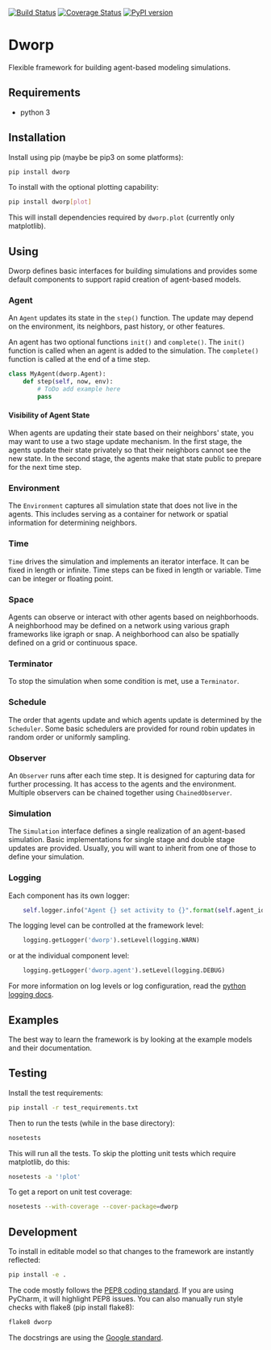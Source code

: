 [![Build Status](https://travis-ci.org/ACI-ESP/dworp.svg)](https://travis-ci.org/ACI-ESP/dworp)
[![Coverage Status](https://img.shields.io/coveralls/github/ACI-ESP/dworp.svg)](https://coveralls.io/github/ACI-ESP/dworp)
[![PyPI version](https://badge.fury.io/py/dworp.svg)](https://badge.fury.io/py/dworp)

Dworp
=============
Flexible framework for building agent-based modeling simulations.

Requirements
--------------
 * python 3

Installation
--------------
Install using pip (maybe be pip3 on some platforms):
```bash
pip install dworp
```

To install with the optional plotting capability:
```bash
pip install dworp[plot]
```
This will install dependencies required by `dworp.plot` (currently only matplotlib).

Using
---------------
Dworp defines basic interfaces for building simulations and provides some
default components to support rapid creation of agent-based models.

### Agent
An `Agent` updates its state in the `step()` function.
The update may depend on the environment, its neighbors, past history, or other features.

An agent has two optional functions `init()` and `complete()`.
The `init()` function is called when an agent is added to the simulation.
The `complete()` function is called at the end of a time step.

```python
class MyAgent(dworp.Agent):
    def step(self, now, env):
        # ToDo add example here
        pass
```

#### Visibility of Agent State
When agents are updating their state based on their neighbors' state, 
you may want to use a two stage update mechanism.
In the first stage, the agents update their state privately so that their neighbors
cannot see the new state.
In the second stage, the agents make that state public to prepare for the next time step.

### Environment
The `Environment` captures all simulation state that does not live in the agents.
This includes serving as a container for network or spatial information for determining neighbors.

### Time
`Time` drives the simulation and implements an iterator interface.
It can be fixed in length or infinite.
Time steps can be fixed in length or variable.
Time can be integer or floating point.

### Space
Agents can observe or interact with other agents based on neighborhoods.
A neighborhood may be defined on a network using various graph frameworks like igraph or snap.
A neighborhood can also be spatially defined on a grid or continuous space.

### Terminator
To stop the simulation when some condition is met, use a `Terminator`.

### Schedule
The order that agents update and which agents update is determined by the `Scheduler`.
Some basic schedulers are provided for round robin updates in random order or uniformly sampling.

### Observer
An `Observer` runs after each time step.
It is designed for capturing data for further processing.
It has access to the agents and the environment.
Multiple observers can be chained together using `ChainedObserver`.

### Simulation
The `Simulation` interface defines a single realization of an agent-based simulation.
Basic implementations for single stage and double stage updates are provided.
Usually, you will want to inherit from one of those to define your simulation.

### Logging
Each component has its own logger:
```python
    self.logger.info("Agent {} set activity to {}".format(self.agent_id, self.activity))
```
The logging level can be controlled at the framework level:
```python
    logging.getLogger('dworp').setLevel(logging.WARN)
```
or at the individual component level:
```python
    logging.getLogger('dworp.agent').setLevel(logging.DEBUG)
```

For more information on log levels or log configuration, read the [python logging docs](https://docs.python.org/3/library/logging.html).

Examples
------------
The best way to learn the framework is by looking at the example models and their documentation.

Testing
-------------
Install the test requirements:
```bash
pip install -r test_requirements.txt
```
Then to run the tests (while in the base directory):

```bash
nosetests
```

This will run all the tests.
To skip the plotting unit tests which require matplotlib, do this:
```bash
nosetests -a '!plot'
```

To get a report on unit test coverage:
```bash
nosetests --with-coverage --cover-package=dworp
```

Development
-----------
To install in editable model so that changes to the framework are instantly reflected:
```bash
pip install -e .
```

The code mostly follows the [PEP8 coding standard](https://www.python.org/dev/peps/pep-0008/).
If you are using PyCharm, it will highlight PEP8 issues.
You can also manually run style checks with flake8 (pip install flake8):
```bash
flake8 dworp
```

The docstrings are using the [Google standard](http://sphinxcontrib-napoleon.readthedocs.io/en/latest/example_google.html).
